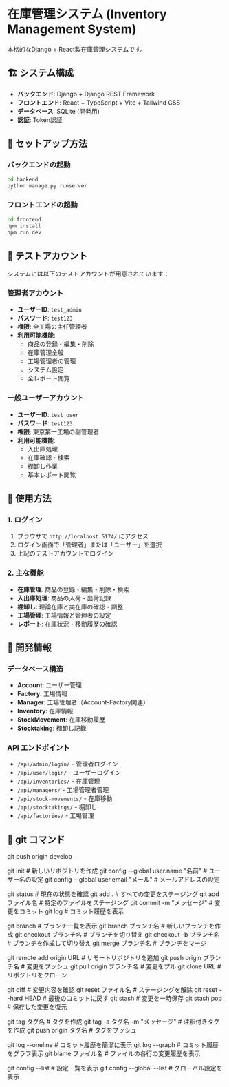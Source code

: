 # 在庫管理システム (Inventory Management System)

本格的なDjango + React製在庫管理システムです。

## 🏗️ システム構成

- **バックエンド**: Django + Django REST Framework
- **フロントエンド**: React + TypeScript + Vite + Tailwind CSS
- **データベース**: SQLite (開発用)
- **認証**: Token認証

## 🚀 セットアップ方法

### バックエンドの起動

```bash
cd backend
python manage.py runserver
```

### フロントエンドの起動

```bash
cd frontend
npm install
npm run dev
```

## 🔐 テストアカウント

システムには以下のテストアカウントが用意されています：

### 管理者アカウント
- **ユーザーID**: `test_admin`
- **パスワード**: `test123`
- **権限**: 全工場の主任管理者
- **利用可能機能**:
  - 商品の登録・編集・削除
  - 在庫管理全般
  - 工場管理者の管理
  - システム設定
  - 全レポート閲覧

### 一般ユーザーアカウント
- **ユーザーID**: `test_user`
- **パスワード**: `test123`
- **権限**: 東京第一工場の副管理者
- **利用可能機能**:
  - 入出庫処理
  - 在庫確認・検索
  - 棚卸し作業
  - 基本レポート閲覧

## 📱 使用方法

### 1. ログイン
1. ブラウザで `http://localhost:5174/` にアクセス
2. ログイン画面で「管理者」または「ユーザー」を選択
3. 上記のテストアカウントでログイン

### 2. 主な機能
- **在庫管理**: 商品の登録・編集・削除・検索
- **入出庫処理**: 商品の入荷・出荷記録
- **棚卸し**: 理論在庫と実在庫の確認・調整
- **工場管理**: 工場情報と管理者の設定
- **レポート**: 在庫状況・移動履歴の確認

## 🔧 開発情報

### データベース構造
- **Account**: ユーザー管理
- **Factory**: 工場情報
- **Manager**: 工場管理者（Account-Factory関連）
- **Inventory**: 在庫情報
- **StockMovement**: 在庫移動履歴
- **Stocktaking**: 棚卸し記録

### API エンドポイント
- `/api/admin/login/` - 管理者ログイン
- `/api/user/login/` - ユーザーログイン
- `/api/inventories/` - 在庫管理
- `/api/managers/` - 工場管理者管理
- `/api/stock-movements/` - 在庫移動
- `/api/stocktakings/` - 棚卸し
- `/api/factories/` - 工場管理

## 📝 git コマンド

git push origin develop

git init                    # 新しいリポジトリを作成
git config --global user.name "名前"    # ユーザー名の設定
git config --global user.email "メール"  # メールアドレスの設定

git status                  # 現在の状態を確認
git add .                   # すべての変更をステージング
git add ファイル名           # 特定のファイルをステージング
git commit -m "メッセージ"    # 変更をコミット
git log                     # コミット履歴を表示

git branch                  # ブランチ一覧を表示
git branch ブランチ名        # 新しいブランチを作成
git checkout ブランチ名      # ブランチを切り替え
git checkout -b ブランチ名   # ブランチを作成して切り替え
git merge ブランチ名         # ブランチをマージ

git remote add origin URL   # リモートリポジトリを追加
git push origin ブランチ名   # 変更をプッシュ
git pull origin ブランチ名   # 変更をプル
git clone URL              # リポジトリをクローン

git diff                    # 変更内容を確認
git reset ファイル名         # ステージングを解除
git reset --hard HEAD      # 最後のコミットに戻す
git stash                  # 変更を一時保存
git stash pop              # 保存した変更を復元

git tag タグ名              # タグを作成
git tag -a タグ名 -m "メッセージ"  # 注釈付きタグを作成
git push origin タグ名      # タグをプッシュ

git log --oneline          # コミット履歴を簡潔に表示
git log --graph           # コミット履歴をグラフ表示
git blame ファイル名       # ファイルの各行の変更履歴を表示

git config --list         # 設定一覧を表示
git config --global --list # グローバル設定を表示